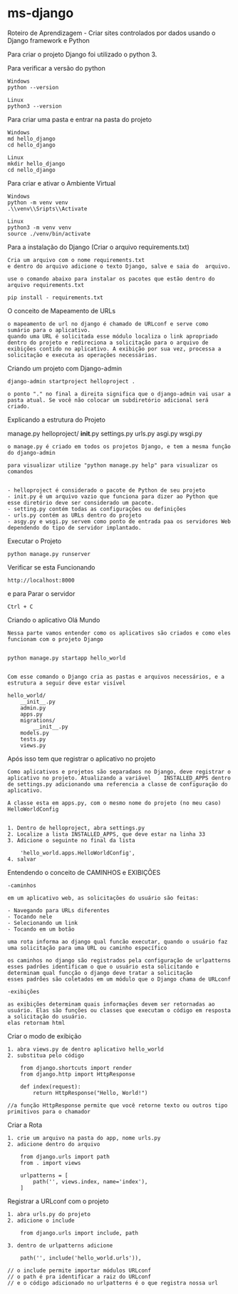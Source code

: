 # ms-django
 Roteiro de Aprendizagem - Criar sites controlados por dados usando o Django framework e Python

 Para criar o projeto Django foi utilizado o python 3.

 Para verificar a versão do python

    Windows
    python --version

    Linux
    python3 --version

Para criar uma pasta e entrar na pasta do projeto

    Windows
    md hello_django
    cd hello_django

    Linux
    mkdir hello_django
    cd nello_django

Para criar e ativar o Ambiente Virtual

    Windows
    python -m venv venv
    .\\venv\\Sripts\\Activate

    Linux
    python3 -m venv venv
    source ./venv/bin/activate

Para a instalação do Django (Criar o arquivo requirements.txt)

    Cria um arquivo com o nome requirements.txt
    e dentro do arquivo adicione o texto Django, salve e saia do  arquivo.

    use o comando abaixo para instalar os pacotes que estão dentro do arquivo requirements.txt

    pip install - requirements.txt



O conceito de Mapeamento de URLs

    o mapeamento de url no django é chamado de URLconf e serve como sumário para o aplicativo.
    quando uma URL é solicitada esse módulo localiza o link apropriado dentro do projeto e redireciona a solicitação para o arquivo de exibições contido no aplicativo. A exibição por sua vez, processa a solicitação e executa as operações necessárias.


Criando um projeto com Django-admin

    django-admin startproject helloproject .

    o ponto "." no final a direita significa que o django-admin vai usar a pasta atual. Se você não colocar um subdiretório adicional será criado.


Explicando a estrutura do Projeto

manage.py
helloproject/
    __init__.py
    settings.py
    urls.py
    asgi.py
    wsgi.py


    o manage.py é criado em todos os projetos Django, e tem a mesma função do django-admin

    para visualizar utilize "python manage.py help" para visualizar os comandos


    - helloproject é considerado o pacote de Python de seu projeto
    - init.py é um arquivo vazio que funciona para dizer ao Python que esse diretório deve ser considerado um pacote.
    - setting.py contém todas as configurações ou definições
    - urls.py contém as URLs dentro do projeto
    - asgy.py e wsgi.py servem como ponto de entrada paa os servidores Web dependendo do tipo de servidor implantado.

Executar o Projeto

    python manage.py runserver

Verificar se esta Funcionando

    http://localhost:8000

e para Parar o servidor

    Ctrl + C


Criando o aplicativo Olá Mundo

    Nessa parte vamos entender como os aplicativos são criados e como eles funcionam com o projeto Django


    python manage.py startapp hello_world


    Com esse comando o Django cria as pastas e arquivos necessários, e a estrutura a seguir deve estar visível

    hello_world/
        __init__.py
        admin.py
        apps.py
        migrations/
            __init__.py
        models.py
        tests.py
        views.py


Após isso tem que registrar o aplicativo no projeto

    Como aplicativos e projetos são separadaos no Django, deve registrar o aplicativo no projeto. Atualizando a variável    INSTALLED_APPS dentro de settings.py adicionando uma referencia a classe de configuração do aplicativo.

    A classe esta em apps.py, com o mesmo nome do projeto (no meu caso) HelloWorldConfig


    1. Dentro de helloproject, abra settings.py
    2. Localize a lista INSTALLED_APPS, que deve estar na linha 33
    3. Adicione o seguinte no final da lista

        'hello_world.apps.HelloWorldConfig',
    4. salvar


Entendendo o conceito de CAMINHOS e EXIBIÇÕES
    
    -caminhos
    
    em um aplicativo web, as solicitações do usuário são feitas:

    - Navegando para URLs diferentes
    - Tocando nele
    - Selecionando um link
    - Tocando em um botão

    uma rota informa ao django qual funcão executar, quando o usuário faz uma solicitação para uma URL ou caminho específico

    os caminhos no django são registrados pela configuração de urlpatterns
    esses padrões identificam o que o usuário esta solicitando e determinam qual funcção o django deve tratar a solicitação
    esses padrões são coletados em um módulo que o Django chama de URLconf

    -exibições

    as exibições determinam quais informações devem ser retornadas ao usuário. Elas são funções ou classes que executam o código em resposta a solicitação do usuário.
    elas retornam html


Criar o modo de exibição

    1. abra views.py de dentro aplicativo hello_world
    2. substitua pelo código

        from django.shortcuts import render
        from django.http import HttpResponse

        def index(request):
            return HttpResponse("Hello, World!")

    //a função HttpResponse permite que você retorne texto ou outros tipo primitivos para o chamador


Criar a Rota

    1. crie um arquivo na pasta do app, nome urls.py
    2. adicione dentro do arquivo

        from django.urls import path
        from . import views

        urlpatterns = [
            path('', views.index, name='index'),
        ]


Registrar a URLconf com o projeto

    1. abra urls.py do projeto
    2. adicione o include

        from django.urls import include, path
    
    3. dentro de urlpatterns adicione

        path('', include('hello_world.urls')),
    
    // o include permite importar módulos URLconf
    // o path é pra identificar a raiz do URLconf
    // e o código adicionado no urlpatterns é o que registra nossa url

    
